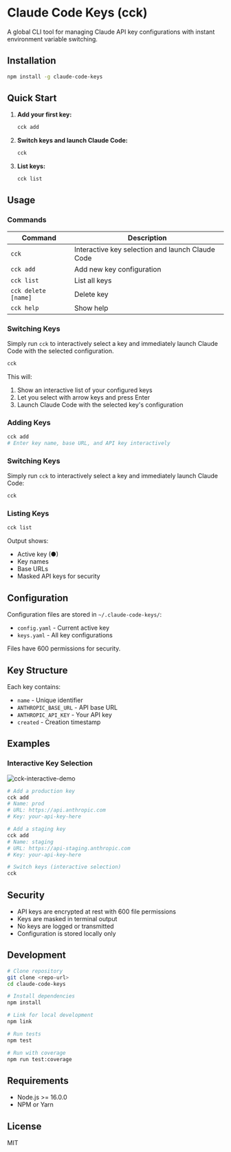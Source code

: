 # Claude Code Keys (cck)

A global CLI tool for managing Claude API key configurations with instant environment variable switching.

## Installation

```bash
npm install -g claude-code-keys
```

## Quick Start

1. **Add your first key:**
   ```bash
   cck add
   ```

2. **Switch keys and launch Claude Code:**
   ```bash
   cck
   ```

3. **List keys:**
   ```bash
   cck list
   ```

## Usage

### Commands

| Command | Description |
|---------|-------------|
| `cck` | Interactive key selection and launch Claude Code |
| `cck add` | Add new key configuration |
| `cck list` | List all keys |
| `cck delete [name]` | Delete key |
| `cck help` | Show help |

### Switching Keys

Simply run `cck` to interactively select a key and immediately launch Claude Code with the selected configuration.

```bash
cck
```

This will:
1. Show an interactive list of your configured keys
2. Let you select with arrow keys and press Enter
3. Launch Claude Code with the selected key's configuration

### Adding Keys

```bash
cck add
# Enter key name, base URL, and API key interactively
```

### Switching Keys

Simply run `cck` to interactively select a key and immediately launch Claude Code:

```bash
cck
```

### Listing Keys

```bash
cck list
```

Output shows:
- Active key (●)
- Key names
- Base URLs
- Masked API keys for security

## Configuration

Configuration files are stored in `~/.claude-code-keys/`:
- `config.yaml` - Current active key
- `keys.yaml` - All key configurations

Files have 600 permissions for security.

## Key Structure

Each key contains:
- `name` - Unique identifier
- `ANTHROPIC_BASE_URL` - API base URL
- `ANTHROPIC_API_KEY` - Your API key
- `created` - Creation timestamp


## Examples

### Interactive Key Selection
![cck-interactive-demo](docs/cck-demo.png)

```bash
# Add a production key
cck add
# Name: prod
# URL: https://api.anthropic.com
# Key: your-api-key-here

# Add a staging key
cck add
# Name: staging
# URL: https://api-staging.anthropic.com
# Key: your-api-key-here

# Switch keys (interactive selection)
cck
```

## Security

- API keys are encrypted at rest with 600 file permissions
- Keys are masked in terminal output
- No keys are logged or transmitted
- Configuration is stored locally only

## Development

```bash
# Clone repository
git clone <repo-url>
cd claude-code-keys

# Install dependencies
npm install

# Link for local development
npm link

# Run tests
npm test

# Run with coverage
npm run test:coverage
```

## Requirements

- Node.js >= 16.0.0
- NPM or Yarn

## License

MIT